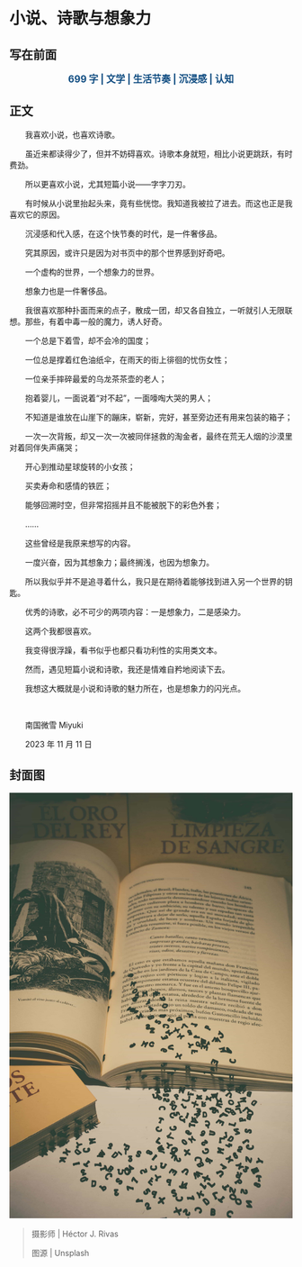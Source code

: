 # 小说、诗歌与想象力

## 写在前面

<p style="color:#0f4c81; text-align:center; font-weight:bold; font-size:larger;">699 字 | 文学 | 生活节奏 | 沉浸感 | 认知</p>

## 正文

　　我喜欢小说，也喜欢诗歌。

　　虽近来都读得少了，但并不妨碍喜欢。诗歌本身就短，相比小说更跳跃，有时费劲。

　　所以更喜欢小说，尤其短篇小说——字字刀刃。

　　有时候从小说里抬起头来，竟有些恍惚。我知道我被拉了进去。而这也正是我喜欢它的原因。

　　沉浸感和代入感，在这个快节奏的时代，是一件奢侈品。

　　究其原因，或许只是因为对书页中的那个世界感到好奇吧。

　　一个虚构的世界，一个想象力的世界。

　　想象力也是一件奢侈品。

　　我很喜欢那种扑面而来的点子，散成一团，却又各自独立，一听就引人无限联想。那些，有着中毒一般的魔力，诱人好奇。

　　一个总是下着雪，却不会冷的国度；

　　一位总是撑着红色油纸伞，在雨天的街上徘徊的忧伤女性；

　　一位亲手摔碎最爱的乌龙茶茶壶的老人；

　　抱着婴儿，一面说着“对不起”，一面嚎啕大哭的男人；

　　不知道是谁放在山崖下的蹦床，崭新，完好，甚至旁边还有用来包装的箱子；

　　一次一次背叛，却又一次一次被同伴拯救的淘金者，最终在荒无人烟的沙漠里对着同伴失声痛哭；

　　开心到推动星球旋转的小女孩；

　　买卖寿命和感情的铁匠；

　　能够回溯时空，但非常招摇并且不能被脱下的彩色外套；

　　……

　　这些曾经是我原来想写的内容。

　　一度兴奋，因为其想象力；最终搁浅，也因为想象力。

　　所以我似乎并不是追寻着什么，我只是在期待着能够找到进入另一个世界的钥匙。

　　优秀的诗歌，必不可少的两项内容：一是想象力，二是感染力。

　　这两个我都很喜欢。

　　我变得很浮躁，看书似乎也都只看功利性的实用类文本。

　　然而，遇见短篇小说和诗歌，我还是情难自矜地阅读下去。

　　我想这大概就是小说和诗歌的魅力所在，也是想象力的闪光点。

<br />

　　南国微雪 Miyuki

　　2023 年 11 月 11 日

## 封面图

![](https://raw.githubusercontent.com/TinySnow/GithubImageHosting/main/blog/articles/literature/hector-j-rivas-jvitXXO6KdM-unsplash.jpg)

> 摄影师 | Héctor J. Rivas
>
> 图源 | Unsplash